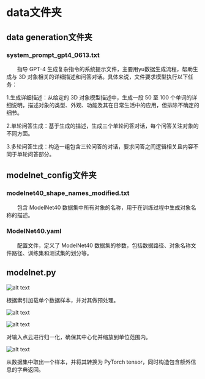 # data文件夹

## data generation文件夹

### system_prompt_gpt4_0613.txt

&emsp;&emsp;指导 GPT-4 生成复杂指令的系统提示文件，主要用yu数据生成流程，帮助生成与 3D 对象相关的详细描述和问答对话。具体来说，文件要求模型执行以下任务：

1.生成详细描述：从给定的 3D 对象模型描述中，生成一段 50 至 100 个单词的详细说明，描述对象的类型、外观、功能及其在日常生活中的应用，但排除不确定的细节。

2.单轮问答生成：基于生成的描述，生成三个单轮问答对话，每个问答关注对象的不同方面。

3.多轮问答生成：构造一组包含三轮问答的对话，要求问答之间逻辑相关且内容不同于单轮问答部分。

## modelnet_config文件夹

### modelnet40_shape_names_modified.txt

&emsp;&emsp;包含 ModelNet40 数据集中所有对象的名称，用于在训练过程中生成对象名称的描述。

### ModelNet40.yaml

&emsp;&emsp;配置文件，定义了 ModelNet40 数据集的参数，包括数据路径、对象名称文件路径、训练集和测试集的划分等。

## modelnet.py

![alt text](E:\论文代码学习\PointLLM\assets\image1.png)

根据索引加载单个数据样本，并对其做预处理。

![alt text](E:\论文代码学习\PointLLM\assets\image2.png)

![alt text](E:\论文代码学习\PointLLM\assets\image3.png)

对输入点云进行归一化，确保其中心化并缩放到单位范围内。

![alt text](E:\论文代码学习\PointLLM\assets\image4.png)

从数据集中取出一个样本，并将其转换为 PyTorch tensor，同时构造包含额外信息的字典返回。